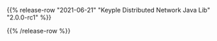 {{% release-row "2021-06-21" "Keyple Distributed Network Java Lib" "2.0.0-rc1" %}} 

{{% /release-row %}}

